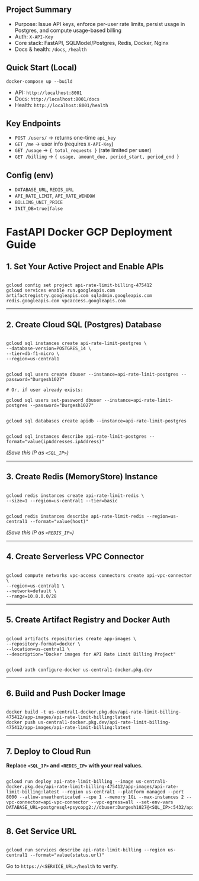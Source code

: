 Project Summary
---------------

 - Purpose: Issue API keys, enforce per-user rate limits, persist usage in Postgres, and compute usage-based billing
- Auth: `X-API-Key`
- Core stack: FastAPI, SQLModel/Postgres, Redis, Docker, Nginx 
- Docs & health: `/docs`, `/health`

Quick Start (Local)
-------------------

```
docker-compose up --build
```
- API: `http://localhost:8001`
- Docs: `http://localhost:8001/docs`
- Health: `http://localhost:8001/health`

Key Endpoints
-------------

- `POST /users/` → returns one-time `api_key`
- `GET /me` → user info (requires `X-API-Key`)
- `GET /usage` → `{ total_requests }` (rate limited per user)
- `GET /billing` → `{ usage, amount_due, period_start, period_end }`

Config (env)
------------

- `DATABASE_URL`, `REDIS_URL`
- `API_RATE_LIMIT`, `API_RATE_WINDOW`
- `BILLING_UNIT_PRICE`
- `INIT_DB=true|false`

# FastAPI Docker GCP Deployment Guide


## 1. Set Your Active Project and Enable APIs

```

gcloud config set project api-rate-limit-billing-475412
gcloud services enable run.googleapis.com artifactregistry.googleapis.com sqladmin.googleapis.com redis.googleapis.com vpcaccess.googleapis.com

```

---

## 2. Create Cloud SQL (Postgres) Database

```

gcloud sql instances create api-rate-limit-postgres \
--database-version=POSTGRES_14 \
--tier=db-f1-micro \
--region=us-central1

```

```

gcloud sql users create dbuser --instance=api-rate-limit-postgres --password="Durgesh1027"

# Or, if user already exists:

gcloud sql users set-password dbuser --instance=api-rate-limit-postgres --password="Durgesh1027"

```

```

gcloud sql databases create apidb --instance=api-rate-limit-postgres

```

```

gcloud sql instances describe api-rate-limit-postgres --format="value(ipAddresses.ipAddress)"

```
*(Save this IP as `<SQL_IP>`)*

---

## 3. Create Redis (MemoryStore) Instance

```

gcloud redis instances create api-rate-limit-redis \
--size=1 --region=us-central1 --tier=basic

```

```

gcloud redis instances describe api-rate-limit-redis --region=us-central1 --format="value(host)"

```
*(Save this IP as `<REDIS_IP>`)*

---

## 4. Create Serverless VPC Connector

```

gcloud compute networks vpc-access connectors create api-vpc-connector \
--region=us-central1 \
--network=default \
--range=10.8.0.0/28

```

---

## 5. Create Artifact Registry and Docker Auth

```

gcloud artifacts repositories create app-images \
--repository-format=docker \
--location=us-central1 \
--description="Docker images for API Rate Limit Billing Project"

```

```

gcloud auth configure-docker us-central1-docker.pkg.dev

```

---

## 6. Build and Push Docker Image

```

docker build -t us-central1-docker.pkg.dev/api-rate-limit-billing-475412/app-images/api-rate-limit-billing:latest .
docker push us-central1-docker.pkg.dev/api-rate-limit-billing-475412/app-images/api-rate-limit-billing:latest

```

---

## 7. Deploy to Cloud Run

**Replace `<SQL_IP>` and `<REDIS_IP>` with your real values.**

```

gcloud run deploy api-rate-limit-billing --image us-central1-docker.pkg.dev/api-rate-limit-billing-475412/app-images/api-rate-limit-billing:latest --region us-central1 --platform managed --port 8000 --allow-unauthenticated --cpu 1 --memory 1Gi --max-instances 2 --vpc-connector=api-vpc-connector --vpc-egress=all --set-env-vars DATABASE_URL=postgresql+psycopg2://dbuser:Durgesh1027@<SQL_IP>:5432/apidb,REDIS_URL=redis://<REDIS_IP>:6379/0,API_RATE_LIMIT=1000,API_RATE_WINDOW=86400,BILLING_UNIT_PRICE=0.01

```

---

## 8. Get Service URL

```

gcloud run services describe api-rate-limit-billing --region us-central1 --format="value(status.url)"

```
Go to `https://<SERVICE_URL>/health` to verify.

---